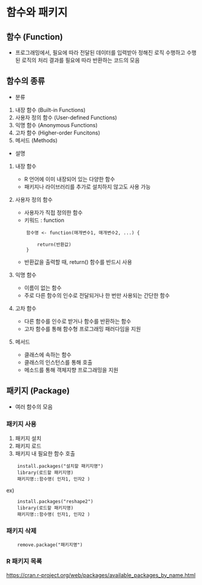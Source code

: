 # 함수와 패키지

## 함수 (Function)
- 프로그래밍에서, 필요에 따라 전달된 데이터를 입력받아
 정해진 로직 수행하고 수행된 로직의 처리 결과를 필요에 따라 반환하는 코드의 모음

## 함수의 종류 
- 분류
1. 내장 함수        (Built-in Functions)
2. 사용자 정의 함수 (User-defined Functions)
3. 익명 함수        (Anonymous Functions)
4. 고차 함수        (Higher-order Funcitons)
5. 메서드           (Methods)

- 설명
1. 내장 함수
    - R 언어에 이미 내장되어 있는 다양한 함수
    - 패키지나 라이브러리를 추가로 설치하지 않고도 사용 가능

2. 사용자 정의 함수
    - 사용자가 직접 정의한 함수
    - 키워드 : function 
    ```
        함수명 <- function(매개변수1, 매개변수2, ...) {

            return(반환값)
        }
    ```
    * 반환값을 출력할 때, return() 함수를 반드시 사용

3. 익명 함수
    - 이름이 없는 함수
    - 주로 다른 함수의 인수로 전달되거나 한 번만 사용되는 간단한 함수


4. 고차 함수
    - 다른 함수를 인수로 받거나 함수를 반환하는 함수
    - 고차 함수를 통해 함수형 프로그래밍 패러다임을 지원


5. 메서드
    - 클래스에 속하는 함수
    - 클래스의 인스턴스를 통해 호출
    - 메소드를 통해 객체지향 프로그래밍을 지원


## 패키지 (Package)
- 여러 함수의 모음

### 패키지 사용
1. 패키지 설치
2. 패키지 로드
3. 패키지 내 필요한 함수 호출

``` 
    install.packages("설치할 패키지명")
    library(로드할 패키지명)
    패키지명::함수명( 인자1, 인자2 )
```

ex)
``` 
    install.packages("reshape2")
    library(로드할 패키지명)
    패키지명::함수명( 인자1, 인자2 )
```


### 패키지 삭제
```
    remove.package("패키지명")
```


### R 패키지 목록
https://cran.r-project.org/web/packages/available_packages_by_name.html


